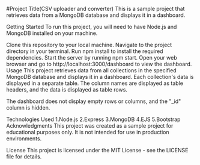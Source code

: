 #Project Title(CSV uploader and converter)
This is a sample project that retrieves data from a MongoDB database and displays it in a dashboard.

Getting Started
To run this project, you will need to have Node.js and MongoDB installed on your machine.

Clone this repository to your local machine.
Navigate to the project directory in your terminal.
Run npm install to install the required dependencies.
Start the server by running npm start.
Open your web browser and go to http://localhost:3000/dashboard to view the dashboard.
Usage
This project retrieves data from all collections in the specified MongoDB database and displays it in a dashboard. Each collection's data is displayed in a separate table. The column names are displayed as table headers, and the data is displayed as table rows.

The dashboard does not display empty rows or columns, and the "\_id" column is hidden.

Technologies Used
1.Node.js
2.Express
3.MongoDB
4.EJS
5.Bootstrap
Acknowledgments
This project was created as a sample project for educational purposes only. It is not intended for use in production environments.

License
This project is licensed under the MIT License - see the LICENSE file for details.

